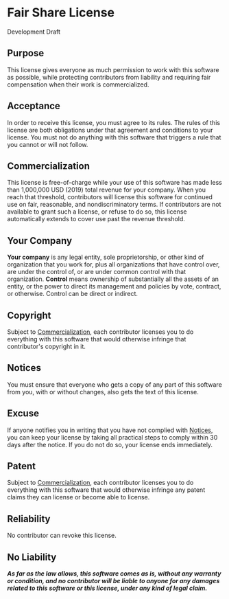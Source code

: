 # Fair Share License

Development Draft

## Purpose

This license gives everyone as much permission to work with this software as possible, while protecting contributors from liability and requiring fair compensation when their work is commercialized.

## Acceptance

In order to receive this license, you must agree to its rules.  The rules of this license are both obligations under that agreement and conditions to your license.  You must not do anything with this software that triggers a rule that you cannot or will not follow.

## Commercialization

This license is free-of-charge while your use of this software has made less than 1,000,000 USD (2019) total revenue for your company.  When you reach that threshold, contributors will license this software for continued use on fair, reasonable, and nondiscriminatory terms.  If contributors are not available to grant such a license, or refuse to do so, this license automatically extends to cover use past the revenue threshold.

## Your Company

**Your company** is any legal entity, sole proprietorship, or other kind of organization that you work for, plus all organizations that have control over, are under the control of, or are under common control with that organization.  **Control** means ownership of substantially all the assets of an entity, or the power to direct its management and policies by vote, contract, or otherwise.  Control can be direct or indirect.

## Copyright

Subject to [Commercialization](#commercialization), each contributor licenses you to do everything with this software that would otherwise infringe that contributor's copyright in it.

## Notices

You must ensure that everyone who gets a copy of any part of this software from you, with or without changes, also gets the text of this license.

## Excuse

If anyone notifies you in writing that you have not complied with [Notices](#notices), you can keep your license by taking all practical steps to comply within 30 days after the notice.  If you do not do so, your license ends immediately.

## Patent

Subject to [Commercialization](#commercialization), each contributor licenses you to do everything with this software that would otherwise infringe any patent claims they can license or become able to license.

## Reliability

No contributor can revoke this license.

## No Liability

***As far as the law allows, this software comes as is, without any warranty or condition, and no contributor will be liable to anyone for any damages related to this software or this license, under any kind of legal claim.***
